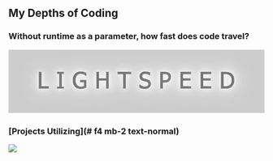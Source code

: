 ## My Depths of Coding 

### Without runtime as a parameter, how fast does code travel?
<a href='https://juanderin.github.io/LightSpeeds/'><img src="readme-imgs/lightspeed.png" height="6%"></a>

### [Projects Utilizing](# f4 mb-2 text-normal)

 <img src="https://skillicons.dev/icons?i=js,react,redux,ruby,rails,nodejs,expressjs,webpack,html,css,mongodb,postgres,aws,git,&perline=15" />
